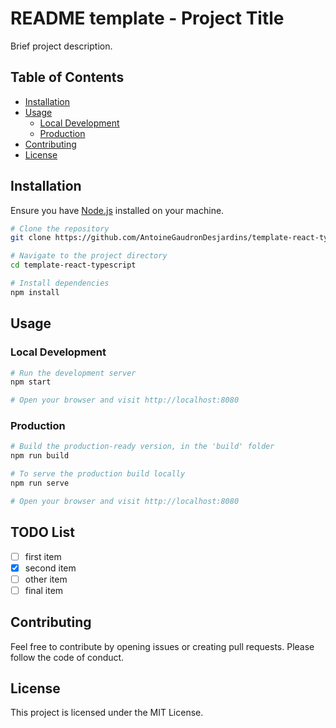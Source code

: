 # README template - Project Title

Brief project description.

## Table of Contents

- [Installation](#installation)
- [Usage](#usage)
  - [Local Development](#local-development)
  - [Production](#production)
- [Contributing](#contributing)
- [License](#license)

## Installation

Ensure you have [Node.js](https://nodejs.org/) installed on your machine.

```bash
# Clone the repository
git clone https://github.com/AntoineGaudronDesjardins/template-react-typescript.git

# Navigate to the project directory
cd template-react-typescript

# Install dependencies
npm install
```

## Usage
### Local Development

```bash
# Run the development server
npm start

# Open your browser and visit http://localhost:8080
```

### Production

```bash
# Build the production-ready version, in the 'build' folder
npm run build

# To serve the production build locally
npm run serve

# Open your browser and visit http://localhost:8080
```

## TODO List
- [ ] first item
- [x] second item
- [ ] other item
- [ ] final item

## Contributing

Feel free to contribute by opening issues or creating pull requests. Please follow the code of conduct.

## License
This project is licensed under the MIT License.
